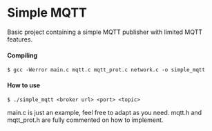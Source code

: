 # Simple MQTT
Basic project containing a simple MQTT publisher with limited MQTT features.
#### Compiling
    $ gcc -Werror main.c mqtt.c mqtt_prot.c network.c -o simple_mqtt
#### How to use
    $ ./simple_mqtt <broker url> <port> <topic>
main.c is just an example, feel free to adapt as you need.
mqtt.h and mqtt_prot.h are fully commented on how to implement.
